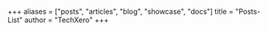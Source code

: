 +++
aliases = ["posts", "articles", "blog", "showcase", "docs"]
title = "Posts-List"
author = "TechXero"
+++
